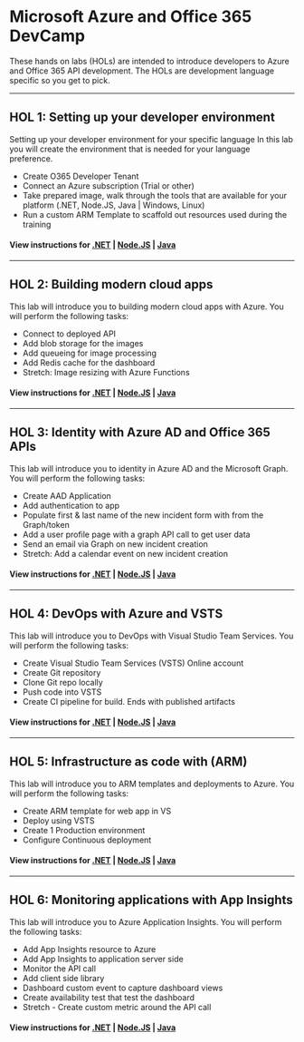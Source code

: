 # Microsoft Azure and Office 365 DevCamp

These hands on labs (HOLs) are intended to introduce developers to Azure and Office 365 API development. The HOLs are development language specific so you get to pick.

----
## HOL 1: Setting up your developer environment
Setting up your developer environment for your specific language
In this lab you will create the environment that is needed for your language preference.

* Create O365 Developer Tenant
* Connect an Azure subscription (Trial or other)
* Take prepared image, walk through the tools that are available for your platform (.NET, Node.JS, Java | Windows, Linux)
* Run a custom ARM Template to scaffold out resources used during the training

#### View instructions for [.NET](../HOL/dotnet/developer-environment) | [Node.JS](../HOL/node/developer-environment/) | [Java](../HOL/java/developer-environment/)

----
## HOL 2: Building modern cloud apps
This lab will introduce you to building modern cloud apps with Azure. You will perform the following tasks:

* Connect to deployed API
* Add blob storage for the images
* Add queueing for image processing
* Add Redis cache for the dashboard
* Stretch: Image resizing with Azure Functions

#### View instructions for [.NET](../HOL/dotnet/modern-cloud-apps) | [Node.JS](../HOL/node/modern-cloud-apps) | [Java](../HOL/java/modern-cloud-apps)

----
## HOL 3: Identity with Azure AD and Office 365 APIs
This lab will introduce you to identity in Azure AD and the Microsoft Graph. You will perform the following tasks:

* Create AAD Application
* Add authentication to app
* Populate first & last name of the new incident form with from the Graph/token
* Add a user profile page with a graph API call to get user data
* Send an email via Graph on new incident creation
* Stretch: Add a calendar event on new incident creation

#### View instructions for [.NET](../HOL/dotnet/azuread-office365) | [Node.JS](../HOL/node/azuread-office365) | [Java](../HOL/java/azuread-office365)

----
## HOL 4: DevOps with Azure and VSTS
This lab will introduce you to DevOps with Visual Studio Team Services. You will perform the following tasks:

* Create Visual Studio Team Services (VSTS) Online account
* Create Git repository
* Clone Git repo locally
* Push code into VSTS
* Create CI pipeline for build. Ends with published artifacts

#### View instructions for [.NET](../HOL/dotnet/devops-ci) | [Node.JS](../HOL/node/devops-ci) | [Java](../HOL/java/devops-ci)

----
## HOL 5: Infrastructure as code with (ARM)
This lab will introduce you to ARM templates and deployments to Azure. You will perform the following tasks:

* Create ARM template for web app in VS
* Deploy using VSTS
* Create 1 Production environment
* Configure Continuous deployment

#### View instructions for [.NET](../HOL/dotnet/arm-cd) | [Node.JS](../HOL/node/arm-cd) | [Java](../HOL/java/arm-cd)

----
## HOL 6: Monitoring applications with App Insights
This lab will introduce you to Azure Application Insights. You will perform the following tasks:

* Add App Insights resource to Azure
* Add App Insights to application server side
* Monitor the API call
* Add client side library
* Dashboard custom event to capture dashboard views
* Create availability test that test the dashboard
* Stretch - Create custom metric around the API call

#### View instructions for [.NET](../HOL/dotnet/appinsights) | [Node.JS](../HOL/node/appinsights) | [Java](../HOL/java/appinsights)

